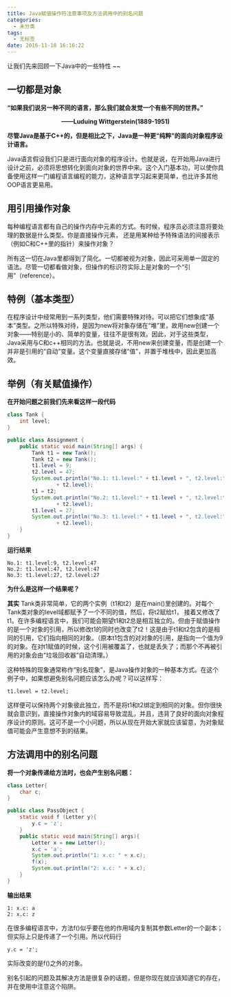 ```yaml
---
title: Java赋值操作符注意事项及方法调用中的别名问题
categories:
  - 未分类
tags:
  - 无标签
date: 2016-11-18 16:16:22
---
```


让我们先来回顾一下Java中的一些特性 ~~

## **一切都是对象**

**“如果我们说另一种不同的语言，那么我们就会发觉一个有些不同的世界。”**
**<center>——Luduing Wittgerstein(1889-1951)</center>**

**尽管Java是基于C++的，但是相比之下，Java是一种更“纯粹”的面向对象程序设计语言。**

Java语言假设我们只是进行面向对象的程序设计。也就是说，在开始用Java进行设计之前，必须将思想转化到面向对象的世界中来。这个入门基本功，可以使你具备使用这样一门编程语言编程的能力，这种语言学习起来更简单，也比许多其他OOP语言更易用。


## **用引用操作对象**

每种编程语言都有自己的操作内存中元素的方式。有时候，程序员必须注意将要处理的数据是什么类型。你是直接操作元素， 还是用某种给予特殊语法的间接表示（例如C和C++里的指针）来操作对象？

所有这一切在Java里都得到了简化。一切都被视为对象，因此可采用单一固定的语法。尽管一切都看做对象，但操作的标识符实际上是对象的一个“引用”（reference）。


## **特例（基本类型）**

在程序设计中经常用到一系列类型，他们需要特殊对待。可以把它们想象成“基本”类型。之所以特殊对待，是因为new将对象存储在“堆”里，故用new创建一个对象——特别是小的、简单的变量，往往不是很有效。因此，对于这些类型，Java采用与C和c++相同的方法。也就是说，不用new来创建变量，而是创建一个并非是引用的“自动”变量。这个变量直接存储“值”，并置于堆栈中，因此更加高效。


## **举例（有关赋值操作）**

**在开始问题之前我们先来看这样一段代码**

```java
class Tank {
	int level;
}

public class Assignment {
	public static void main(String[] args) {
		Tank t1 = new Tank();
		Tank t2 = new Tank();
		t1.level = 9;
		t2.level = 47;
		System.out.println("No.1: t1.level:" + t1.level + ", t2.level:"
				+ t2.level);
		t1 = t2;
		System.out.println("No.2: t1.level:" + t1.level + ", t2.level:"
				+ t2.level);
		t1.level = 27;
		System.out.println("No.3: t1.level:" + t1.level + ", t2.level:"
				+ t2.level);
	}
}

```

**运行结果**

```
No.1: t1.level:9, t2.level:47
No.2: t1.level:47, t2.level:47
No.3: t1.level:27, t2.level:27
```

**为什么是这样一个结果呢？**

**其实** Tank类非常简单，它的两个实例（t1和t2）是在main()里创建的。对每个Tank类对象的level域都赋予了一个不同的值，然后，将t2赋给t1， 接着又修改了t1。在许多编程语言中，我们可能会期望t1和t2总是相互独立的。但由于赋值操作的是一个对象的引用，所以修改t1的同时也改变了t2！这是由于t1和t2包含的是相同的引用，它们指向相同的对象。（原本t1包含的对对象的引用，是指向一个值为9的对象。在对t1赋值的时候，这个引用被覆盖了，也就是丢失了；而那个不再被引用的对象会由“垃圾回收器”自动清理。）

这种特殊的现象通常称作“别名现象”，是Java操作对象的一种基本方式。在这个例子中，如果想避免别名问题应该怎么办呢？可以这样写：
```
t1.level = t2.level;
```
这样便可以保持两个对象彼此独立，而不是将t1和t2绑定到相同的对象。但你很快就会意识到，直接操作对象内的域容易导致混乱，并且，违背了良好的面向对象程序设计的原则。这可不是一个小问题，所以从现在开始大家就应该留意，为对象赋值可能会产生意想不到的结果。


## **方法调用中的别名问题**

**将一个对象传递给方法时，也会产生别名问题：**

```java
class Letter{
	char c;
}

public class PassObject {
	static void f (Letter y){
		y.c = 'z';
	}
	public static void main(String[] args){
		Letter x = new Letter();
		x.c = 'a';
		System.out.println("1: x.c: " + x.c);
		f(x);
		System.out.println("2: x.c: " + x.c);
	}
}
```

**输出结果**

```
1: x.c: a
2: x.c: z
```

在很多编程语言中，方法f()似乎要在他的作用域内复制其参数Letter的一个副本；但实际上只是传递了一个引用。所以代码行
```
y.c = 'z';
```

实际改变的是f()之外的对象。

别名引起的问题及其解决方法是很复杂的话题，但是你现在就应该知道它的存在，并在使用中注意这个陷阱。
